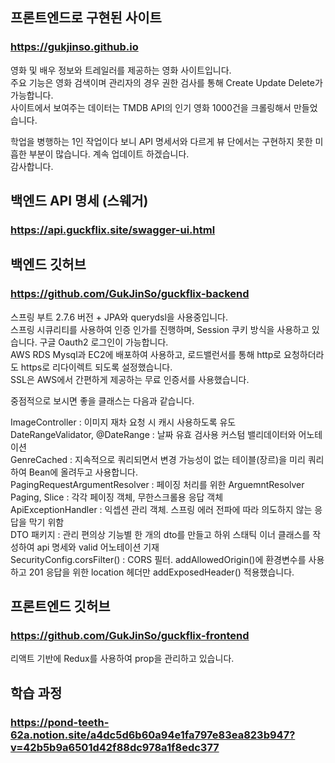 ## 프론트엔드로 구현된 사이트
### https://gukjinso.github.io

영화 및 배우 정보와 트레일러를 제공하는 영화 사이트입니다. <br>
주요 기능은 영화 검색이며 관리자의 경우 권한 검사를 통해 Create Update Delete가 가능합니다. <br>
사이트에서 보여주는 데이터는 TMDB API의 인기 영화 1000건을 크롤링해서 만들었습니다. <br>

학업을 병행하는 1인 작업이다 보니 API 명세서와 다르게 뷰 단에서는 구현하지 못한 미흡한 부분이 많습니다. 계속 업데이트 하겠습니다. <br>
감사합니다. <br>


## 백엔드 API 명세 (스웨거)
### https://api.guckflix.site/swagger-ui.html


## 백엔드 깃허브
### https://github.com/GukJinSo/guckflix-backend

스프링 부트 2.7.6 버전 + JPA와 querydsl을 사용중입니다. <br>
스프링 시큐리티를 사용하여 인증 인가를 진행하며, Session 쿠키 방식을 사용하고 있습니다. 구글 Oauth2 로그인이 가능합니다. <br>
AWS RDS Mysql과 EC2에 배포하여 사용하고, 로드밸런서를 통해 http로 요청하더라도 https로 리다이렉트 되도록 설정했습니다. <br>
SSL은 AWS에서 간편하게 제공하는 무료 인증서를 사용했습니다. <br>

중점적으로 보시면 좋을 클래스는 다음과 같습니다. <br>

ImageController : 이미지 재차 요청 시 캐시 사용하도록 유도 <br>
DateRangeValidator, @DateRange : 날짜 유효 검사용 커스텀 밸리데이터와 어노테이션 <br>
GenreCached : 지속적으로 쿼리되면서 변경 가능성이 없는 테이블(장르)을 미리 쿼리하여 Bean에 올려두고 사용합니다. <br>
PagingRequestArgumentResolver : 페이징 처리를 위한 ArguemntResolver <br>
Paging, Slice : 각각 페이징 객체, 무한스크롤용 응답 객체 <br>
ApiExceptionHandler : 익셉션 관리 객체. 스프링 에러 전파에 따라 의도하지 않는 응답을 막기 위함 <br>
DTO 패키지 : 관리 편의상 기능별 한 개의 dto를 만들고 하위 스태틱 이너 클래스를 작성하여 api 명세와 valid 어노테이션 기재 <br>
SecurityConfig.corsFilter() : CORS 필터. addAllowedOrigin()에 환경변수를 사용하고 201 응답을 위한 location 헤더만 addExposedHeader() 적용했습니다. <br>


## 프론트엔드 깃허브
### https://github.com/GukJinSo/guckflix-frontend

리액트 기반에 Redux를 사용하여 prop을 관리하고 있습니다. <br>


## 학습 과정
### https://pond-teeth-62a.notion.site/a4dc5d6b60a94e1fa797e83ea823b947?v=42b5b9a6501d42f88dc978a1f8edc377


